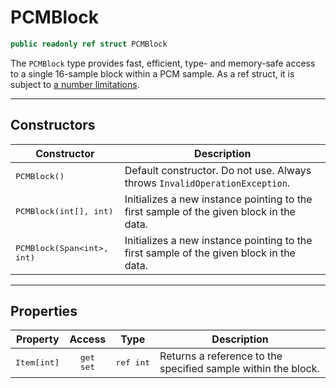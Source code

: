 ﻿# PCMBlock
```csharp
public readonly ref struct PCMBlock
```
The `PCMBlock` type provides fast, efficient, type- and memory-safe access to a single 16-sample block within a PCM sample. As a ref struct, it is subject to [a number limitations](https://learn.microsoft.com/en-us/dotnet/csharp/language-reference/builtin-types/ref-struct).

----

## Constructors

| Constructor | Description |
| ----------- | ----------- |
| <samp>PCMBlock()</samp> | Default constructor. Do not use. Always throws `InvalidOperationException`.
| <samp>PCMBlock(int[], int)</samp> | Initializes a new instance pointing to the first sample of the given block in the data.
| <samp>PCMBlock(Span&lt;int&gt;, int)</samp> | Initializes a new instance pointing to the first sample of the given block in the data.

----

## Properties

| Property | Access | Type | Description |
| -------- |:------:|:----:| ----------- |
| <samp>Item[int]</samp> | <kbd>get</kbd><br/><kbd>set</kbd> | <kbd>ref&nbsp;int</kbd> | Returns a reference to the specified sample within the block.
